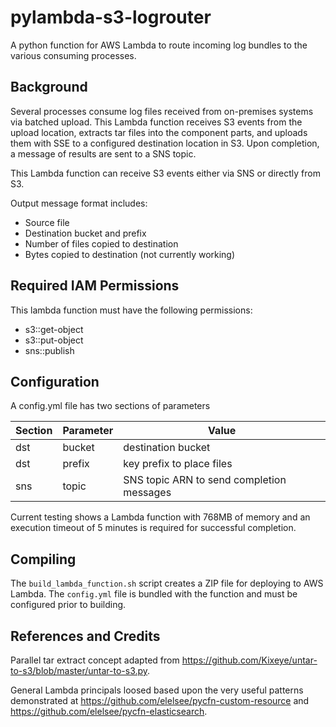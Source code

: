 # pylambda-s3-logrouter

A python function for AWS Lambda to route incoming log bundles to the various
consuming processes.

## Background

Several processes consume log files received from on-premises systems via
batched upload. This Lambda function receives S3 events from the upload
location, extracts tar files into the component parts, and uploads them with
SSE to a configured destination location in S3. Upon completion, a message of
results are sent to a SNS topic.

This Lambda function can receive S3 events either via SNS or directly from S3.

Output message format includes:
- Source file
- Destination bucket and prefix
- Number of files copied to destination
- Bytes copied to destination (not currently working)

## Required IAM Permissions

This lambda function must have the following permissions:
- s3::get-object
- s3::put-object
- sns::publish

## Configuration

A config.yml file has two sections of parameters

| Section | Parameter | Value                                     |
|---------|-----------|-------------------------------------------|
| dst     | bucket    | destination bucket                        |
| dst     | prefix    | key prefix to place files                 |
| sns     | topic     | SNS topic ARN to send completion messages |

Current testing shows a Lambda function with 768MB of memory and an execution
timeout of 5 minutes is required for successful completion.

## Compiling

The `build_lambda_function.sh` script creates a ZIP file for deploying to 
AWS Lambda. The `config.yml` file is bundled with the function and must be 
configured prior to building.

## References and Credits

Parallel tar extract concept adapted from 
https://github.com/Kixeye/untar-to-s3/blob/master/untar-to-s3.py.

General Lambda principals loosed based upon the very useful patterns 
demonstrated at https://github.com/elelsee/pycfn-custom-resource and 
https://github.com/elelsee/pycfn-elasticsearch.
